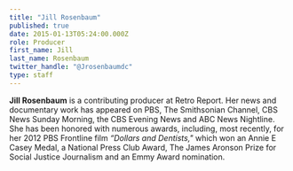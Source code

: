 ```yaml
---
title: "Jill Rosenbaum"
published: true
date: 2015-01-13T05:24:00.000Z
role: Producer
first_name: Jill
last_name: Rosenbaum
twitter_handle: "@Jrosenbaumdc"
type: staff
---
```


**Jill Rosenbaum** is a contributing producer at Retro Report. Her news and documentary work has appeared on PBS, The Smithsonian Channel, CBS News Sunday Morning, the CBS Evening News and ABC News Nightline. She has been honored with numerous awards, including, most recently, for her 2012 PBS Frontline film _“Dollars and Dentists,"_ which won an Annie E Casey Medal, a National Press Club Award, The James Aronson Prize for Social Justice Journalism and an Emmy Award nomination.

